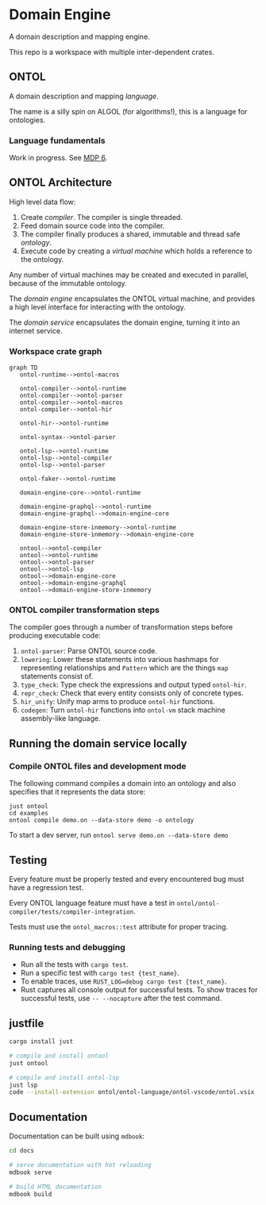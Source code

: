 # Domain Engine

A domain description and mapping engine.

This repo is a workspace with multiple inter-dependent crates.

## ONTOL

A domain description and mapping _language_.

The name is a silly spin on ALGOL (for algorithms!), this is a language for
ontologies.

### Language fundamentals

Work in progress. See
[MDP 6](https://gitlab.com/protojour/x-design-proposals/-/issues/8).

## ONTOL Architecture

High level data flow:

1. Create _compiler_. The compiler is single threaded.
2. Feed domain source code into the compiler.
3. The compiler finally produces a shared, immutable and thread safe
   _ontology_.
4. Execute code by creating a _virtual machine_ which holds a reference to the
   ontology.

Any number of virtual machines may be created and executed in parallel, because
of the immutable ontology.

The _domain engine_ encapsulates the ONTOL virtual machine, and provides
a high level interface for interacting with the ontology.

The _domain service_ encapsulates the domain engine, turning it into an internet service.

### Workspace crate graph
```mermaid
graph TD
   ontol-runtime-->ontol-macros

   ontol-compiler-->ontol-runtime
   ontol-compiler-->ontol-parser
   ontol-compiler-->ontol-macros
   ontol-compiler-->ontol-hir

   ontol-hir-->ontol-runtime

   ontol-syntax-->ontol-parser

   ontol-lsp-->ontol-runtime
   ontol-lsp-->ontol-compiler
   ontol-lsp-->ontol-parser

   ontol-faker-->ontol-runtime

   domain-engine-core-->ontol-runtime

   domain-engine-graphql-->ontol-runtime
   domain-engine-graphql-->domain-engine-core

   domain-engine-store-inmemory-->ontol-runtime
   domain-engine-store-inmemory-->domain-engine-core

   ontool-->ontol-compiler
   ontool-->ontol-runtime
   ontool-->ontol-parser
   ontool-->ontol-lsp
   ontool-->domain-engine-core
   ontool-->domain-engine-graphql
   ontool-->domain-engine-store-inmemory
```

### ONTOL compiler transformation steps

The compiler goes through a number of transformation steps before producing
executable code:

1. `ontol-parser`: Parse ONTOL source code.
2. `lowering`: Lower these statements into various hashmaps for representing
   relationships and `Pattern` which are the things `map` statements consist of.
3. `type_check`: Type check the expressions and output typed `ontol-hir`.
4. `repr_check`: Check that every entity consists only of concrete types.
5. `hir_unify`: Unify map arms to produce `ontol-hir` functions.
6. `codegen`: Turn `ontol-hir` functions into `ontol-vm` stack machine
   assembly-like language.

## Running the domain service locally

### Compile ONTOL files and development mode

The following command compiles a domain into an ontology and also
specifies that it represents the data store:

```
just ontool
cd examples
ontool compile demo.on --data-store demo -o ontology
```

To start a dev server, run `ontool serve demo.on --data-store demo`

## Testing

Every feature must be properly tested and every encountered bug must have a
regression test.

Every ONTOL language feature must have a test in
`ontol/ontol-compiler/tests/compiler-integration`.

Tests must use the `ontol_macros::test` attribute for proper tracing.

### Running tests and debugging

- Run all the tests with `cargo test`.
- Run a specific test with `cargo test {test_name}`.
- To enable traces, use `RUST_LOG=debug cargo test {test_name}`.
- Rust captures all console output for successful tests. To show traces for
  successful tests, use `-- --nocapture` after the test command.

## justfile

```bash
cargo install just

# compile and install ontool
just ontool

# compile and install ontol-lsp
just lsp
code --install-extension ontol/ontol-language/ontol-vscode/ontol.vsix
```

## Documentation

Documentation can be built using `mdbook`:

```bash
cd docs

# serve documentation with hot reloading
mdbook serve

# build HTML documentation
mdbook build
```
